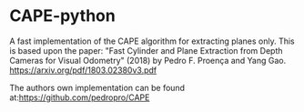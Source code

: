 # CAPE-python
A fast implementation of the CAPE algorithm for extracting planes only. This is based upon the paper: "Fast Cylinder and Plane Extraction from Depth Cameras for Visual Odometry" (2018) by Pedro F. Proença and Yang Gao. https://arxiv.org/pdf/1803.02380v3.pdf

The authors own implementation can be found at:https://github.com/pedropro/CAPE
